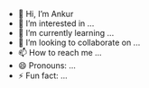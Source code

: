- 👋 Hi, I’m Ankur 
- 👀 I’m interested in ...
- 🌱 I’m currently learning ...
- 💞️ I’m looking to collaborate on ...
- 📫 How to reach me ...
- 😄 Pronouns: ...
- ⚡ Fun fact: ...

<!---
Hgderest/Hgderest is a ✨ special ✨ repository because its `README.md` (this file) appears on your GitHub profile.
You can click the Preview link to take a look at your changes.
--->
